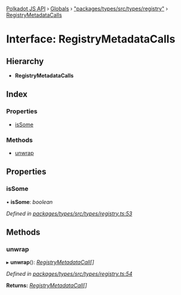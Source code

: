 [Polkadot JS API](../README.md) › [Globals](../globals.md) › ["packages/types/src/types/registry"](../modules/_packages_types_src_types_registry_.md) › [RegistryMetadataCalls](_packages_types_src_types_registry_.registrymetadatacalls.md)

# Interface: RegistryMetadataCalls

## Hierarchy

* **RegistryMetadataCalls**

## Index

### Properties

* [isSome](_packages_types_src_types_registry_.registrymetadatacalls.md#issome)

### Methods

* [unwrap](_packages_types_src_types_registry_.registrymetadatacalls.md#unwrap)

## Properties

###  isSome

• **isSome**: *boolean*

*Defined in [packages/types/src/types/registry.ts:53](https://github.com/polkadot-js/api/blob/e592c6c87/packages/types/src/types/registry.ts#L53)*

## Methods

###  unwrap

▸ **unwrap**(): *[RegistryMetadataCall](_packages_types_src_types_registry_.registrymetadatacall.md)[]*

*Defined in [packages/types/src/types/registry.ts:54](https://github.com/polkadot-js/api/blob/e592c6c87/packages/types/src/types/registry.ts#L54)*

**Returns:** *[RegistryMetadataCall](_packages_types_src_types_registry_.registrymetadatacall.md)[]*
